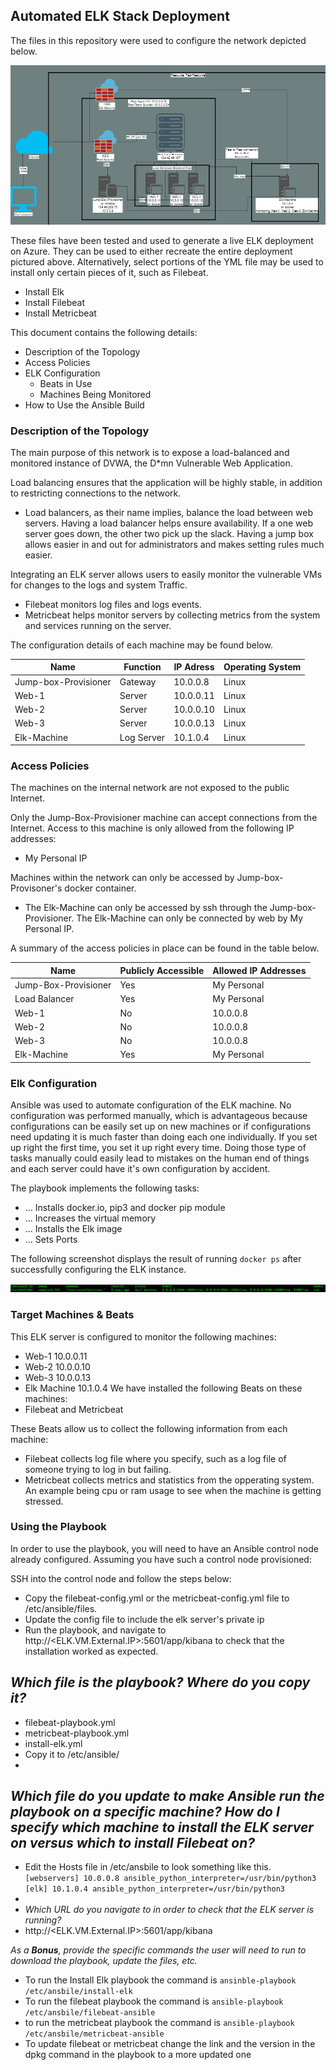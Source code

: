 ## Automated ELK Stack Deployment

The files in this repository were used to configure the network depicted below.

![](Images/diagram.png)

These files have been tested and used to generate a live ELK deployment on Azure. They can be used to either recreate the entire deployment pictured above. Alternatively, select portions of the YML file may be used to install only certain pieces of it, such as Filebeat.

  - Install Elk [](Project-1/ansible/install-elk)
  - Install Filebeat [](Project-1/ansible/filebeat-playbook)
  - Install Metricbeat [](Project-1/ansible/metricbeat-playbook)

This document contains the following details:
- Description of the Topology
- Access Policies
- ELK Configuration
  - Beats in Use
  - Machines Being Monitored
- How to Use the Ansible Build


### Description of the Topology

The main purpose of this network is to expose a load-balanced and monitored instance of DVWA, the D*mn Vulnerable Web Application.

Load balancing ensures that the application will be highly stable, in addition to restricting connections to the network.
- Load balancers, as their name implies, balance the load between web servers. Having a load balancer helps ensure availability. If a one web server goes down, the other two pick up the slack. Having a jump box allows easier in and out for administrators and makes setting rules much easier. 

Integrating an ELK server allows users to easily monitor the vulnerable VMs for changes to the logs and system Traffic.
- Filebeat monitors log files and logs events.
- Metricbeat helps monitor servers by collecting metrics from the system and services running on the server.

The configuration details of each machine may be found below.

| Name                 | Function   | IP Adress | Operating System |
|----------------------|------------|-----------|------------------|
| Jump-box-Provisioner | Gateway    | 10.0.0.8  | Linux            |
| Web-1                | Server     | 10.0.0.11 | Linux            |
| Web-2                | Server     | 10.0.0.10 | Linux            |
| Web-3                | Server     | 10.0.0.13 | Linux            |
| Elk-Machine          | Log Server | 10.1.0.4  | Linux            |
### Access Policies

The machines on the internal network are not exposed to the public Internet. 

Only the Jump-Box-Provisioner machine can accept connections from the Internet. Access to this machine is only allowed from the following IP addresses:
- My Personal IP


Machines within the network can only be accessed by Jump-box-Provisoner's docker container.
- The Elk-Machine can only be accessed by ssh through the Jump-box-Provisioner. The Elk-Machine can only be connected by web by My Personal IP.

A summary of the access policies in place can be found in the table below.

| Name                 | Publicly Accessible | Allowed IP Addresses |
|----------------------|---------------------|----------------------|
| Jump-Box-Provisioner | Yes                 | My Personal          |
| Load Balancer        | Yes                 | My Personal          |
| Web-1                | No                  | 10.0.0.8             |
| Web-2                | No                  | 10.0.0.8             |
| Web-3                | No                  | 10.0.0.8             |
| Elk-Machine          | Yes                 | My Personal          |

### Elk Configuration

Ansible was used to automate configuration of the ELK machine. No configuration was performed manually, which is advantageous because configurations can be easily set up on new machines or if configurations need updating it is much faster than doing each one individually. If you set up right the first time, you set it up right every time. Doing those type of tasks manually could easily lead to mistakes on the human end of things and each server could have it's own configuration by accident.

The playbook implements the following tasks:
- ... Installs docker.io, pip3 and docker pip module
- ... Increases the virtual memory
- ... Installs the Elk image
- ... Sets Ports

The following screenshot displays the result of running `docker ps` after successfully configuring the ELK instance.

![](Images/docker_ps_output.png)

### Target Machines & Beats
This ELK server is configured to monitor the following machines:

- Web-1 10.0.0.11
- Web-2 10.0.0.10
- Web-3 10.0.0.13
- Elk Machine 10.1.0.4
We have installed the following Beats on these machines:
- Filebeat and Metricbeat

These Beats allow us to collect the following information from each machine:
- Filebeat collects log file where you specify, such as a log file of someone trying to log in but failing.
- Metricbeat collects metrics and statistics from the opperating system. An example being cpu or ram usage to see when the machine is getting stressed.

### Using the Playbook
In order to use the playbook, you will need to have an Ansible control node already configured. Assuming you have such a control node provisioned: 

SSH into the control node and follow the steps below:
- Copy the filebeat-config.yml or the metricbeat-config.yml file to /etc/ansible/files.
- Update the config file to include the elk server's private ip
- Run the playbook, and navigate to http://<ELK.VM.External.IP>:5601/app/kibana to check that the installation worked as expected.

 _Which file is the playbook? Where do you copy it?_
- 
- filebeat-playbook.yml  
- metricbeat-playbook.yml
- install-elk.yml
- Copy it to /etc/ansible/
- 
_Which file do you update to make Ansible run the playbook on a specific machine? How do I specify which machine to install the ELK server on versus which to install Filebeat on?_
- 
- Edit the Hosts file in /etc/ansbile to look something like this.
	`
	[webservers]
	 10.0.0.8 ansible_python_interpreter=/usr/bin/python3
	[elk]
	 10.1.0.4 ansible_python_interpreter=/usr/bin/python3
	`
- 
- _Which URL do you navigate to in order to check that the ELK server is running?_
- http://<ELK.VM.External.IP>:5601/app/kibana

_As a **Bonus**, provide the specific commands the user will need to run to download the playbook, update the files, etc._

- To run the Install Elk playbook the command is `ansinble-playbook /etc/ansbile/install-elk`
- To run the filebeat playbook the command is `ansible-playbook /etc/ansbile/filebeat-ansible`
- to run the metricbeat playbook the command is `ansible-playbook /etc/ansbile/metricbeat-ansible`
- To update filebeat or metricbeat change the link and the version in the dpkg command in the playbook to a more updated one
